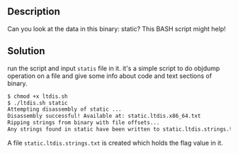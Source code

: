 ## Description
Can you look at the data in this binary: static? This BASH script might help!

## Solution
run the script and input `statis` file in it. it's a simple script to do objdump operation on a file and give some info about code and text sections of binary.

```bash
$ chmod +x ltdis.sh
$ ./ltdis.sh static
Attempting disassembly of static ...
Disassembly successful! Available at: static.ltdis.x86_64.txt
Ripping strings from binary with file offsets...
Any strings found in static have been written to static.ltdis.strings.txt with file offset
```

A file `static.ltdis.strings.txt` is created which holds the flag value in it.